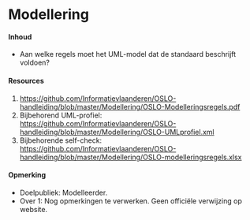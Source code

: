 # Modellering
#### Inhoud
* Aan welke regels moet het UML-model dat de standaard beschrijft voldoen?
#### Resources
1. https://github.com/Informatievlaanderen/OSLO-handleiding/blob/master/Modellering/OSLO-Modelleringsregels.pdf
2. Bijbehorend UML-profiel: https://github.com/Informatievlaanderen/OSLO-handleiding/blob/master/Modellering/OSLO-UMLprofiel.xml
3. Bijbehorende self-check: https://github.com/Informatievlaanderen/OSLO-handleiding/blob/master/Modellering/OSLO-modelleringsregels.xlsx
#### Opmerking
* Doelpubliek: Modelleerder.
* Over 1: Nog opmerkingen te verwerken. Geen officiële verwijzing op website.
